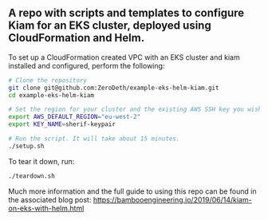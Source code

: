 ## A repo with scripts and templates to configure Kiam for an EKS cluster, deployed using CloudFormation and Helm.

To set up a CloudFormation created VPC with an EKS cluster and kiam installed and configured,
perform the following:

```bash
# Clone the repository
git clone git@github.com:ZeroDeth/example-eks-helm-kiam.git
cd example-eks-helm-kiam

# Set the region for your cluster and the existing AWS SSH key you wish to use
export AWS_DEFAULT_REGION="eu-west-2"
export KEY_NAME=sherif-keypair

# Run the script. It will take about 15 minutes.
./setup.sh
```

To tear it down, run:

```bash
./teardown.sh
```

Much more information and the full guide to using this repo can be found in the associated blog
post: https://bambooengineering.io/2019/06/14/kiam-on-eks-with-helm.html
